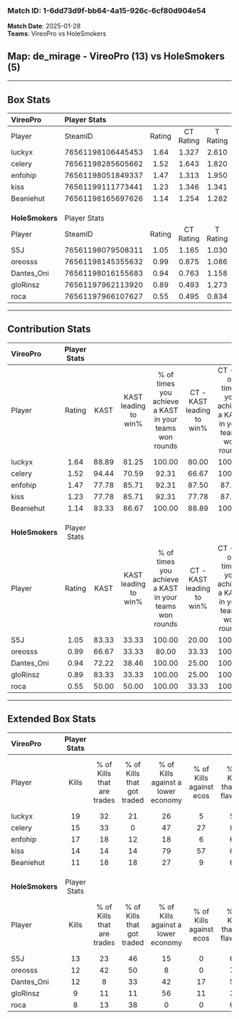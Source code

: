 ### Match ID: 1-6dd73d9f-bb64-4a15-926c-6cf80d904e54  
**Match Date**: 2025-01-28  
**Teams**: VireoPro vs HoleSmokers  

## **Map**: de_mirage - VireoPro (13) vs HoleSmokers (5)  
---  

## Box Stats  

| **VireoPro**    | Player Stats      |        |           |          |       |       |       |         |        |      |     |
| :- | :- | :-: | :-: | :-: | :-: | :-: | :-: | :-: | :-: | :-: | :-: |
| Player          | SteamID           | Rating | CT Rating | T Rating | KAST  |  ADR  | Kills | Assists | Deaths | K/D  | HS% |
| luckyx          | 76561198106445453 |  1.64  |   1.327   |  2.610   | 88.89 | 119.8 |  19   |    8    |   14   | 1.36 | 47  |
| celery          | 76561198285605662 |  1.52  |   1.643   |  1.820   | 94.44 | 100.6 |  15   |   10    |   11   | 1.36 | 40  |
| enfohip         | 76561198051849337 |  1.47  |   1.313   |  1.950   | 77.78 | 81.0  |  17   |    5    |   9    | 1.89 | 35  |
| kiss            | 76561199111773441 |  1.23  |   1.346   |  1.341   | 77.78 | 89.7  |  14   |    4    |   13   | 1.08 | 42  |
| Beaniehut       | 76561198165697626 |  1.14  |   1.254   |  1.282   | 83.33 | 51.7  |  11   |    3    |   8    | 1.38 | 36  |
|                 |                   |        |           |          |       |       |       |         |        |      |     |
|                 |                   |        |           |          |       |       |       |         |        |      |     |
|                 |                   |        |           |          |       |       |       |         |        |      |     |
| **HoleSmokers** | Player Stats      |        |           |          |       |       |       |         |        |      |     |
| Player          | SteamID           | Rating | CT Rating | T Rating | KAST  |  ADR  | Kills | Assists | Deaths | K/D  | HS% |
| S5J             | 76561198079508311 |  1.05  |   1.165   |  1.030   | 83.33 | 65.1  |  13   |    3    |   16   | 0.81 | 76  |
| oreosss         | 76561198145355632 |  0.99  |   0.875   |  1.086   | 66.67 | 71.8  |  12   |    3    |   13   | 0.92 | 50  |
| Dantes_Oni      | 76561198016155683 |  0.94  |   0.763   |  1.158   | 72.22 | 81.1  |  12   |    3    |   17   | 0.71 | 66  |
| gloRinsz        | 76561197962113920 |  0.89  |   0.493   |  1.273   | 83.33 | 61.9  |   9   |    7    |   15   | 0.60 | 44  |
| roca            | 76561197966107627 |  0.55  |   0.495   |  0.834   | 50.00 | 64.5  |   8   |    2    |   16   | 0.50 | 87  |
---  

## Contribution Stats  

| **VireoPro**    | Player Stats |       |                      |                                                        |                           |                                                             |                          |                                                            |
| :- | :-: | :-: | :-: | :-: | :-: | :-: | :-: | :-: |
| Player          |    Rating    | KAST  | KAST leading to win% | % of times you achieve a KAST in your teams won rounds | CT - KAST leading to win% | CT - % of times you achieve a KAST in your teams won rounds | T - KAST leading to win% | T - % of times you achieve a KAST in your teams won rounds |
| luckyx          |     1.64     | 88.89 |        81.25         |                         100.00                         |           80.00           |                           100.00                            |          83.33           |                           100.00                           |
| celery          |     1.52     | 94.44 |        70.59         |                         92.31                          |           66.67           |                           100.00                            |          80.00           |                           80.00                            |
| enfohip         |     1.47     | 77.78 |        85.71         |                         92.31                          |           87.50           |                            87.50                            |          83.33           |                           100.00                           |
| kiss            |     1.23     | 77.78 |        85.71         |                         92.31                          |           77.78           |                            87.50                            |          100.00          |                           100.00                           |
| Beaniehut       |     1.14     | 83.33 |        86.67         |                         100.00                         |           88.89           |                           100.00                            |          83.33           |                           100.00                           |
|                 |              |       |                      |                                                        |                           |                                                             |                          |                                                            |
|                 |              |       |                      |                                                        |                           |                                                             |                          |                                                            |
|                 |              |       |                      |                                                        |                           |                                                             |                          |                                                            |
| **HoleSmokers** | Player Stats |       |                      |                                                        |                           |                                                             |                          |                                                            |
| Player          |    Rating    | KAST  | KAST leading to win% | % of times you achieve a KAST in your teams won rounds | CT - KAST leading to win% | CT - % of times you achieve a KAST in your teams won rounds | T - KAST leading to win% | T - % of times you achieve a KAST in your teams won rounds |
| S5J             |     1.05     | 83.33 |        33.33         |                         100.00                         |           20.00           |                           100.00                            |          40.00           |                           100.00                           |
| oreosss         |     0.99     | 66.67 |        33.33         |                         80.00                          |           33.33           |                           100.00                            |          33.33           |                           75.00                            |
| Dantes_Oni      |     0.94     | 72.22 |        38.46         |                         100.00                         |           25.00           |                           100.00                            |          44.44           |                           100.00                           |
| gloRinsz        |     0.89     | 83.33 |        33.33         |                         100.00                         |           25.00           |                           100.00                            |          36.36           |                           100.00                           |
| roca            |     0.55     | 50.00 |        50.00         |                         100.00                         |           33.33           |                           100.00                            |          57.14           |                           100.00                           |
---  

## Extended Box Stats  

| **VireoPro**    | Player Stats |                            |                            |                                    |                         |                              |                                 |        |                             |                                     |                          |                               |                            |
| :- | :-: | :-: | :-: | :-: | :-: | :-: | :-: | :-: | :-: | :-: | :-: | :-: | :-: |
| Player          |    Kills     | % of Kills that are trades | % of Kills that got traded | % of Kills against a lower economy | % of Kills against ecos | % of Kills that are flawless | % of Kills that are close duels | Deaths | % of Deaths that get traded | % of Deaths against a lower economy | % of Deaths against ecos | % of Deaths that are flawless | % of Deaths that are close |
| luckyx          |      19      |             32             |             21             |                 26                 |            5            |              58              |               21                |   14   |             29              |                 29                  |            21            |              64               |             7              |
| celery          |      15      |             33             |             0              |                 47                 |           27            |              80              |               13                |   11   |             55              |                  9                  |            0             |              45               |             9              |
| enfohip         |      17      |             18             |             12             |                 18                 |            6            |              65              |                6                |   9    |             22              |                 11                  |            0             |              56               |             0              |
| kiss            |      14      |             14             |             14             |                 79                 |           57            |              64              |                7                |   13   |             31              |                 15                  |            8             |              38               |             0              |
| Beaniehut       |      11      |             18             |             18             |                 27                 |            9            |              64              |                0                |   8    |             50              |                 38                  |            25            |              75               |             0              |
|                 |              |                            |                            |                                    |                         |                              |                                 |        |                             |                                     |                          |                               |                            |
|                 |              |                            |                            |                                    |                         |                              |                                 |        |                             |                                     |                          |                               |                            |
|                 |              |                            |                            |                                    |                         |                              |                                 |        |                             |                                     |                          |                               |                            |
| **HoleSmokers** | Player Stats |                            |                            |                                    |                         |                              |                                 |        |                             |                                     |                          |                               |                            |
| Player          |    Kills     | % of Kills that are trades | % of Kills that got traded | % of Kills against a lower economy | % of Kills against ecos | % of Kills that are flawless | % of Kills that are close duels | Deaths | % of Deaths that get traded | % of Deaths against a lower economy | % of Deaths against ecos | % of Deaths that are flawless | % of Deaths that are close |
| S5J             |      13      |             23             |             46             |                 15                 |            0            |              62              |                8                |   16   |              6              |                 31                  |            6             |              63               |             6              |
| oreosss         |      12      |             42             |             50             |                 8                  |            0            |              75              |                0                |   13   |              8              |                 31                  |            8             |              62               |             15             |
| Dantes_Oni      |      12      |             8              |             33             |                 42                 |           17            |              50              |                0                |   17   |             18              |                 24                  |            6             |              76               |             12             |
| gloRinsz        |      9       |             11             |             11             |                 56                 |           11            |              33              |                0                |   15   |             27              |                 20                  |            7             |              60               |             0              |
| roca            |      8       |             13             |             38             |                 0                  |            0            |              63              |               13                |   16   |              6              |                 25                  |            6             |              69               |             19             |
